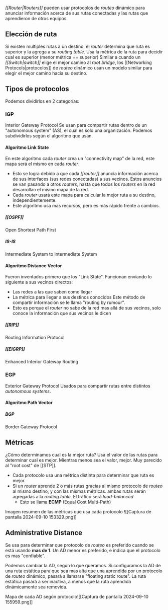 *[[Router|Routers]]* pueden usar protocolos de *routeo* dinámico para anunciar información acerca de sus rutas conectadas y las rutas que aprendieron de otros equipos.


## Elección de ruta
Si existen multiples rutas a un destino, el *router* determina que ruta es superior y la agrega a su *routing table*. Usa la métrica de la ruta para decidir cual es superior (menor métrica == superior)
Similar a cuando un *[[Switch|switch]]* elige el mejor camino al *root bridge*, los [[Networking Protocols|protocolos]] de *routeo* dinámico usan un modelo similar para elegir el mejor camino hacia su destino.

## Tipos de protocolos 

Podemos dividirlos en 2 categorías:

### IGP
Interior Gateway Protocol
Se usan para compartir rutas dentro de un "autonomous system" (AS), el cual es solo una organización.
Podemos subdividirlos según el algoritmo que usan.

#### Algoritmo Link State

En este algoritmo cada *router* crea un "connectivity map" de la red, este mapa será el mismo en cada *router*.
- Esto se logra debido a que cada *[[router]]* anuncia información acerca de sus interfaces (sus redes conectadas) a sus vecinos. Estos anuncios se van pasando a otros *routers*, hasta que todos los *routers* en la red desarrollan el mismo mapa de la red.
- Cada *router* usará este mapa para calcular la mejor ruta a su destino, independientemente.
- Este algoritmo usa mas recursos, pero es más rápido frente a cambios.
##### [[OSPF]]
Open Shortest Path First

##### IS-IS
Intermediate System to Intermediate System

#### Algoritmo Distance Vector

Fueron inventados primero que los "Link State".
Funcionan enviando lo siguiente a sus vecinos directos:
- Las redes a las que saben como llegar
- La métrica para llegar a sus destinos conocidos
Este método de compartir información se le llama "routing by rumour".
- Esto es porque el *router* no sabe de la red mas allá de sus vecinos, solo conoce la información que sus vecinos le dicen

##### [[RIP]]
Routing Information Protocol

##### [[EIGRP]]
Enhanced Interior Gateway Routing

### EGP
Exterior Gateway Protocol
Usados para compartir rutas entre distintos *autonomous systems*.

#### Algoritmo Path Vector
##### BGP
Border Gateway Protocol


## Métricas

¿Cómo determinamos cual es la mejor ruta?
Usa el valor de las rutas para determinar cual es mejor. Mientras menos sea el valor, mejor.
Muy parecido al "root cost" de [[STP]].
- Cada protocolo usa una métrica distinta para determinar que ruta es mejor.
- Si un *router* aprende 2 o más rutas gracias al mismo protocolo de *routeo* al mismo destino, y con las mismas métricas. ambas rutas serán agregadas a la *routing table*. El tráfico será *load-balanced*
	- Esto se llama **ECMP** (Equal Cost Multi-Path)

Imagen resumen de las métricas que usa cada protocolo
![[Captura de pantalla 2024-09-10 153329.png]]

## Administrative Distance

Se usa para determinar que protocolo de *routeo* es preferido cuando se está usando **mas de 1**.
Un AD menor es preferido, e indica que el protocolo es mas "confiable".

Podemos cambiar la AD, según lo que queramos.
Si configuramos la AD de una ruta estática para que sea mas alta que una aprendida por un protocolo de *routeo* dinámico, pasará a llamarse "floating static route".
La ruta estática pasará a ser inactiva, a menos que la ruta aprendida dinámicamente sea removida.

Mapa de cada AD según protocolo![[Captura de pantalla 2024-09-10 155959.png]]